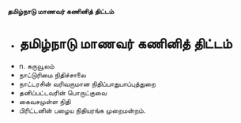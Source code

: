 **தமிழ்நாடு மாணவர் கணினித் திட்டம்**
- # தமிழ்நாடு மாணவர் கணினித் திட்டம்
- n. கருவூலம்
- நாட்டுரிமை நிதிச்சாலை
- நாட்டரசின் வரிவருமான நிதிப்பாதுபாப்புத்துறை
- தனிப்பட்டவரின் பொருட்குவை
- கைவசமுள்ள நிதி
- பிரிட்டனின் பழைய நிதியரங்க முறைமன்றம்.

